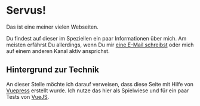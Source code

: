 <Splash hi="Hi!" slogan="Ich bin Jörn." />

# Servus!

Das ist eine meiner vielen Webseiten.

Du findest auf dieser im Speziellen ein paar Informationen über mich. Am meisten erfährst Du allerdings, wenn Du mir 
[eine E-Mail schreibst](mailto:joern.bernhardt+narigo.github.io@googlemail.com) oder mich auf einem anderen Kanal 
aktiv ansprichst.

## Hintergrund zur Technik

An dieser Stelle möchte ich darauf verweisen, dass diese Seite mit Hilfe von [Vuepress](https://vuepress.vuejs.org/)
erstellt wurde. Ich nutze das hier als Spielwiese und für ein paar Tests von [VueJS](https://www.vuejs.org/).
